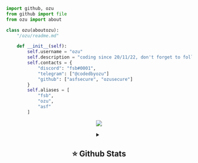 ```py
import github, ozu
from github import file
from ozu import about

class ozu(aboutozu):
    "/ozu/readme.md"

    def __init__(self):
        self.username = "ozu"
        self.description = "coding since 20/11/22, don't forget to follow and star for more :)"
        self.contacts = {
            "discord": "fsb#0001",
            "telegram": ["@codedbyozu"]
            "github": ["asfsecure", "ozusecure"]
        }
        self.aliases = [
            "fsb",
            "ozu",
            "asf"
        ]
```

<p align="center">
  <img src="https://komarev.com/ghpvc/?username=ozusecure&style=flat-square&color=faa6ff" />
</p>

<details align="center">
  <summary><h2><b>⭐ Github Stats</b></h2></summary>
  <p>
   <img alt="ozu's github stats" src="https://github-readme-stats.vercel.app/api/top-langs/?username=ozusecure&layout=compact&theme=dark" />  
   <br>
   <img alt="ozu's github stats" src="https://github-readme-stats.vercel.app/api?username=ozusecure&show_icons=true&theme=dark" />
   <br>
   <img src="https://metrics.lecoq.io/ozusecure" />
  </p>
</details>
